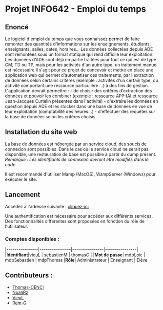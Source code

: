 
# Projet INFO642 - Emploi du temps

## Enoncé 
Le logiciel d'emploi du temps que vous connaissez permet de faire remonter des quantités d'informations sur les enseignements, étudiants, enseignants, salles, dates, horaires...
Les données collectées depuis ADE sont remontées sous un format statique qui rend difficile leur exploitation. Les données d'ADE sont déjà en partie traitées pour tout ce qui est de type CM, TD ou TP, mais pour les activités d'un autre type, un traitement manuel est nécessaire
Il s'agit pour ce projet de concevoir et mettre en place une application web qui permet d'automatiser ces traitements, par l'extraction de données selon certains critères (exemple : activités d'un certain type, ou activité comportant une ressource particulière ...) à des fins de gestion. L'application devrait permettre : - de choisir des critères d'extraction des données et pouvoir les combiner (exemple : ressource APP-IAI et ressource Jean-Jacques Curtelin présentes dans l'activité) - d'extraire les données en question depuis ADE et les stocker dans une base de données en vue de leur exploitation (comptabilité des heures...) - d'effectuer des requêtes sur la base de données selon les critères choisis.

## Installation du site web
La base de données est hébergée par un service cloud, des soucis de connexion sont possibles.
Dans le cas où le service cloud ne serait pas disponible, une restauration de base est possible à partir du dump présent.
*Remarque : Les identifiants de connexion devront être modifiés dans le code*

Il est recommandé d'utiliser Mamp (MacOS), WampServer (Windows) pour exécuter le site.

## Lancement
Accédez à l'adresse suivante :  [cliquez-ici](http://localhost/edt/php/edt_main.php)

Une authentification est nécessaire pour accéder aux différents services. Des fonctionnalités différentes sont proposées en fonction du rôle de l'utilisateur.

### Comptes disponibles :

|----------------|----------------|----------------|----------------|
|**Identifiant**|vieuL | sebastienM | thomasC |
|**Mot de passe**| mdpLoic | mdpSebastien | mdpThomas
|**Rôle**| Administrateur | Enseignant | Elève

## Contributeurs :

 - [Thomas-CENCI](http://github.com/Thomas-CENCI/)
  - [NoahRz](https://github.com/NoahRz)
 - [VieuL](https://github.com/vieul)
 - [Rem-G](http://github.com/Rem-G)

